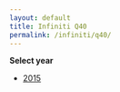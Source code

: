 ```yaml
---
layout: default
title: Infiniti Q40
permalink: /infiniti/q40/
---
```

**Select year**

- [2015](/infiniti/q40/2015/)
